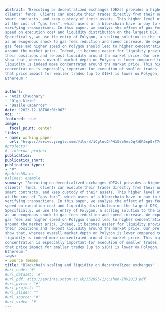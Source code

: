 ```yaml
---
abstract: "Executing on decentralized exchanges (DEXs) provides a higher level of security for
clients’ funds. Clients can execute their trades directly from their own wallet, using
smart contracts, and keep custody of their assets. This higher level of security comes
at the cost of “gas fees”, which users of a blockchain have to pay to validators for
verifying transactions. In this paper, we analyze the effect of gas fees and network
speed on execution cost and liquidity distribution on the largest DEX, Uniswap v3.
Specifically, we use the entry of Polygon, a scaling solution to the incumbent Ethereum,
as an exogenous shock to gas fees reduction and speed increase. We expect that lower
gas fees and higher speed on Polygon should lead to higher concentration of liquidity
around the market price. Indeed, it becomes easier for liquidity providers to revise
their positions and re-post liquidity around the market price. Our preliminary findings
show that, whereas overall market depth on Polygon is lower compared to Ethereum,
liquidity is indeed more concentrated around the market price. This higher liquidity
concentration is especially important for execution of smaller trades. Indeed, we find
that price impact for smaller trades (up to $10K) is lower on Polygon, compared to
Ethereum."

 
authors:
- "Amit Chaudhary"
- "Olga klein"
- "Basile Caparros"
date: "2022-12-18T00:00:00Z"
doi: ""
featured: true
image:
  focal_point: center
links:
- name: working paper
  url: "https://drive.google.com/file/d/1CgluuEHPN1EdoRmsQqf35RBcp5rF7esk/view"
#projects:
#- internal-project
publication: 
publication_short:
publication_types:
- "0"
#publishDate: 
#slides: example
summary: "Executing on decentralized exchanges (DEXs) provides a higher level of security for
clients’ funds. Clients can execute their trades directly from their own wallet, using
smart contracts, and keep custody of their assets. This higher level of security comes
at the cost of “gas fees”, which users of a blockchain have to pay to validators for
verifying transactions. In this paper, we analyze the effect of gas fees and network
speed on execution cost and liquidity distribution on the largest DEX, Uniswap v3.
Specifically, we use the entry of Polygon, a scaling solution to the incumbent Ethereum,
as an exogenous shock to gas fees reduction and speed increase. We expect that lower
gas fees and higher speed on Polygon should lead to higher concentration of liquidity
around the market price. Indeed, it becomes easier for liquidity providers to revise
their positions and re-post liquidity around the market price. Our preliminary findings
show that, whereas overall market depth on Polygon is lower compared to Ethereum,
liquidity is indeed more concentrated around the market price. This higher liquidity
concentration is especially important for execution of smaller trades. Indeed, we find
that price impact for smaller trades (up to $10K) is lower on Polygon, compared to
Ethereum."
tags:
- Source Themes
title: "Blockchain scaling and liquidity on decentralized exchanges"
#url_code: '#'
#url_dataset: '#'
#url_pdf: http://eprints.soton.ac.uk/352095/1/Cushen-IMV2013.pdf
#url_poster: '#'
#url_project: ""
#url_slides: ""
#url_source: '#'
#url_video: '#'
---
```


